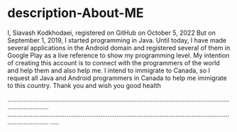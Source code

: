 # description-About-ME
I, Siavash Kodkhodaei, registered on GitHub on October 5, 2022 But on September 1, 2019, I started programming in Java. Until today, I have made several applications in the Android domain and registered several of them in Google Play as a live reference to show my programming level.  My intention of creating this account is to connect with the programmers of the world and help them and also help me.  I intend to immigrate to Canada, so I request all Java and Android programmers in Canada to help me immigrate to this country.  Thank you and wish you good health

...................................................................................................................................................
...................................................................................................................................................
.....
